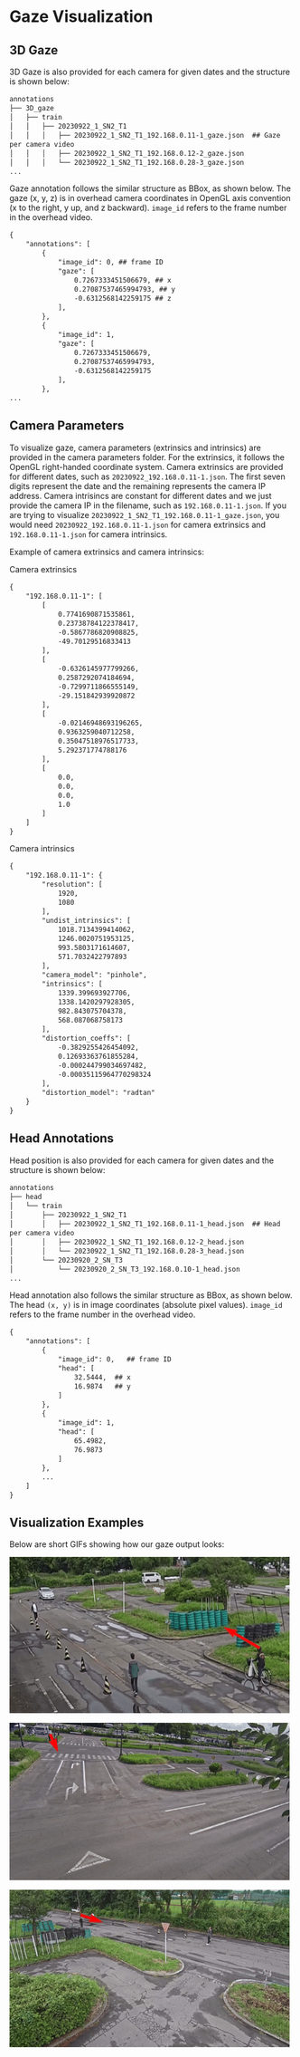 # Gaze Visualization

## 3D Gaze

3D Gaze is also provided for each camera for given dates and the structure is shown below:

```
annotations
├── 3D_gaze
│   ├── train
│   │   ├── 20230922_1_SN2_T1
│   │   │   ├── 20230922_1_SN2_T1_192.168.0.11-1_gaze.json  ## Gaze per camera video 
│   │   │   ├── 20230922_1_SN2_T1_192.168.0.12-2_gaze.json
│   │   │   └── 20230922_1_SN2_T1_192.168.0.28-3_gaze.json
...
```
Gaze annotation follows the similar structure as BBox, as shown below. The gaze (x, y, z) is in overhead camera coordinates in OpenGL axis convention (x to the right, y up, and z backward). `image_id` refers to the frame number in the overhead video.

```
{
    "annotations": [
        {
            "image_id": 0, ## frame ID
            "gaze": [
                0.7267333451506679, ## x
                0.27087537465994793, ## y
                -0.6312568142259175 ## z
            ],
        },
        {
            "image_id": 1,
            "gaze": [
                0.7267333451506679,
                0.27087537465994793,
                -0.6312568142259175
            ],
        },
...
```

## Camera Parameters

To visualize gaze, camera parameters (extrinsics and intrinsics) are provided in the camera parameters folder. For the extrinsics, it follows the OpenGL right-handed coordinate system. Camera extrinsics are provided for different dates, such as `20230922_192.168.0.11-1.json`. The first seven digits represent the date and the remaining represents the camera IP address. Camera intrisincs are constant for different dates and we just provide the camera IP in the filename, such as `192.168.0.11-1.json`. If you are trying to visualize `20230922_1_SN2_T1_192.168.0.11-1_gaze.json`, you would need `20230922_192.168.0.11-1.json` for camera extrinsics and `192.168.0.11-1.json` for camera intrinsics. 

Example of camera extrinsics and camera intrinsics:

Camera extrinsics
```
{
    "192.168.0.11-1": [
        [
            0.7741690871535861,
            0.23738784122378417,
            -0.5867786820908825,
            -49.70129516833413
        ],
        [
            -0.6326145977799266,
            0.2587292074184694,
            -0.7299711866555149,
            -29.151842939920872
        ],
        [
            -0.02146948693196265,
            0.9363259040712258,
            0.35047518976517733,
            5.292371774788176
        ],
        [
            0.0,
            0.0,
            0.0,
            1.0
        ]
    ]
}
```

Camera intrinsics
```
{
    "192.168.0.11-1": {
        "resolution": [
            1920,
            1080
        ],
        "undist_intrinsics": [
            1018.7134399414062,
            1246.0020751953125,
            993.5803171614607,
            571.7032422797893
        ],
        "camera_model": "pinhole",
        "intrinsics": [
            1339.399693927706,
            1338.1420297928305,
            982.843075704378,
            568.087068758173
        ],
        "distortion_coeffs": [
            -0.3829255426454092,
            0.12693363761855284,
            -0.000244799034697482,
            -0.00035115964770298324
        ],
        "distortion_model": "radtan"
    }
}
```

## Head Annotations


Head position is also provided for each camera for given dates and the structure is shown below:
```
annotations
├── head
│   └── train
│       ├── 20230922_1_SN2_T1
│       │   ├── 20230922_1_SN2_T1_192.168.0.11-1_head.json  ## Head per camera video  
│       │   ├── 20230922_1_SN2_T1_192.168.0.12-2_head.json  
│       │   └── 20230922_1_SN2_T1_192.168.0.28-3_head.json  
│       └── 20230920_2_SN_T3
│           └── 20230920_2_SN_T3_192.168.0.10-1_head.json  
...
```

Head annotation also follows the similar structure as BBox, as shown below. The head `(x, y)` is in image coordinates (absolute pixel values). `image_id` refers to the frame number in the overhead video.

```
{
    "annotations": [
        {
            "image_id": 0,   ## frame ID
            "head": [
                32.5444,  ## x
                16.9874   ## y
            ]
        },
        {
            "image_id": 1,
            "head": [
                65.4982,
                76.9873
            ]
        },
        ...
    ]
}
```

## Visualization Examples

Below are short GIFs showing how our gaze output looks:

![Gaze Heatmap Example](../assets/images/sample_gaze1.gif)

![Gaze Heatmap Example](../assets/images/sample_gaze2.gif)

![Gaze Heatmap Example](../assets/images/sample_gaze3.gif)

